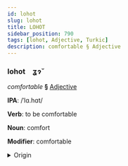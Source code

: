 ```yaml
---
id: lohot
slug: lohot
title: LOHOT
sidebar_position: 790
tags: [lohot, Adjective, Turkic]
description: comfortable § Adjective
---
```


### lohot&emsp;<span kind="abugida">ʓɂ̆</span>

*comfortable* **§** [Adjective](../../tags/Adjective)

**IPA**: /ˈlɑ.hɑt/

**Verb**: to be comfortable

**Noun**: comfort

**Modifier**: comfortable

<details>
    <summary>Origin</summary>
    Turkish rahat [ɾ̞äˈhätʰ]<br/>
    <em>Turkic Language Family</em>
</details>
